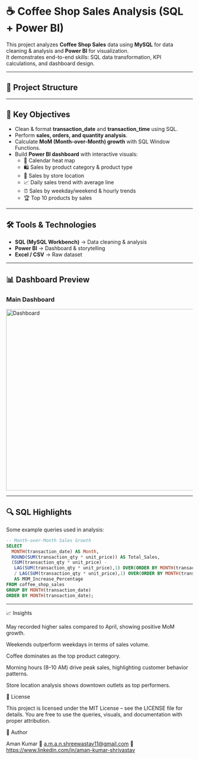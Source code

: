# ☕ Coffee Shop Sales Analysis (SQL + Power BI)

This project analyzes **Coffee Shop Sales** data using **MySQL** for data cleaning & analysis and **Power BI** for visualization.  
It demonstrates end-to-end skills: SQL data transformation, KPI calculations, and dashboard design.

---

## 📂 Project Structure

---

## 🔑 Key Objectives
- Clean & format **transaction_date** and **transaction_time** using SQL.
- Perform **sales, orders, and quantity analysis**.
- Calculate **MoM (Month-over-Month) growth** with SQL Window Functions.
- Build **Power BI dashboard** with interactive visuals:
  - 📅 Calendar heat map  
  - 🛍️ Sales by product category & product type  
  - 📍 Sales by store location  
  - 📈 Daily sales trend with average line  
  - ⏰ Sales by weekday/weekend & hourly trends  
  - 🏆 Top 10 products by sales  

---

## 🛠️ Tools & Technologies
- **SQL (MySQL Workbench)** → Data cleaning & analysis  
- **Power BI** → Dashboard & storytelling  
- **Excel / CSV** → Raw dataset  

---
## 📊 Dashboard Preview
### Main Dashboard
<img src="https://github.com/user-attachments/assets/6ebcc5e6-a8b7-459d-86d5-fb556a1e8f9d" width="805" height="490" alt="Dashboard" />

---

## 🔍 SQL Highlights
Some example queries used in analysis:

```sql
-- Month-over-Month Sales Growth
SELECT 
  MONTH(transaction_date) AS Month, 
  ROUND(SUM(transaction_qty * unit_price)) AS Total_Sales,
  (SUM(transaction_qty * unit_price) - 
   LAG(SUM(transaction_qty * unit_price),1) OVER(ORDER BY MONTH(transaction_date))) 
   / LAG(SUM(transaction_qty * unit_price),1) OVER(ORDER BY MONTH(transaction_date)) * 100 
   AS MOM_Increase_Percentage
FROM coffee_shop_sales
GROUP BY MONTH(transaction_date)
ORDER BY MONTH(transaction_date);

```
---

📈 Insights

May recorded higher sales compared to April, showing positive MoM growth.

Weekends outperform weekdays in terms of sales volume.

Coffee dominates as the top product category.

Morning hours (8–10 AM) drive peak sales, highlighting customer behavior patterns.

Store location analysis shows downtown outlets as top performers.

📑 License

This project is licensed under the MIT License – see the LICENSE
 file for details.
You are free to use the queries, visuals, and documentation with proper attribution.

👤 Author

Aman Kumar
📧 a.m.a.n.shreewastav11@gmail.com
💼 https://www.linkedin.com/in/aman-kumar-shrivastav
